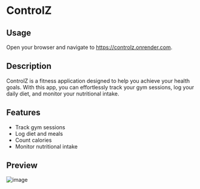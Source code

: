 # ControlZ

## Usage

Open your browser and navigate to <a href="https://controlz.onrender.com">https://controlz.onrender.com</a>.
  
## Description

ControlZ is a fitness application designed to help you achieve your health goals. With this app, you can effortlessly track your gym sessions, log your daily diet, and monitor your nutritional intake.

## Features

- Track gym sessions
- Log diet and meals
- Count calories
- Monitor nutritional intake

## Preview

![image](https://github.com/user-attachments/assets/07c3b5a0-d956-4a71-b110-aee42e8e3cf8)
